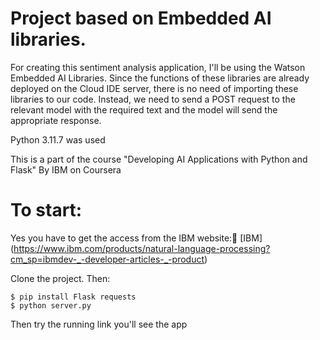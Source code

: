 # Project based on Embedded AI libraries. 

For creating this sentiment analysis application, I'll be using the Watson Embedded AI Libraries. Since the functions of these libraries are already deployed on the Cloud IDE server, there is no need of importing these libraries to our code. Instead, we need to send a POST request to the relevant model with the required text and the model will send the appropriate response.

Python 3.11.7 was used

This is a part of the course "Developing AI Applications with Python and Flask" By IBM on Coursera

# To start:

Yes you have to get the access from the IBM website:🙂
[IBM]
(https://www.ibm.com/products/natural-language-processing?cm_sp=ibmdev-_-developer-articles-_-product)

Clone the project. Then:
```
$ pip install Flask requests 
$ python server.py
```

Then try the running link you'll see the app



